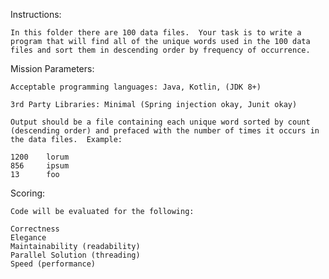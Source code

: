 Instructions:

	In this folder there are 100 data files.  Your task is to write a program that will find all of the unique words used in the 100 data files and sort them in descending order by frequency of occurrence.

Mission Parameters:

	Acceptable programming languages: Java, Kotlin, (JDK 8+)

	3rd Party Libraries: Minimal (Spring injection okay, Junit okay)

	Output should be a file containing each unique word sorted by count (descending order) and prefaced with the number of times it occurs in the data files.  Example:

	1200	lorum
	856		ipsum
	13		foo

Scoring:

	Code will be evaluated for the following:

	Correctness
	Elegance
	Maintainability (readability)
	Parallel Solution (threading)
	Speed (performance)
